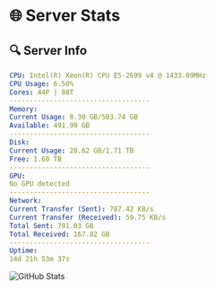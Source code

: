 # 🌐 Server Stats
## 🔍 Server Info
```yaml
CPU: Intel(R) Xeon(R) CPU E5-2699 v4 @ 1433.09MHz
CPU Usage: 6.50%
Cores: 44P | 88T
-----------------------------------
Memory:
Current Usage: 8.30 GB/503.74 GB
Available: 491.99 GB
-----------------------------------
Disk:
Current Usage: 28.62 GB/1.71 TB
Free: 1.60 TB
-----------------------------------
GPU:
No GPU detected
-----------------------------------
Network:
Current Transfer (Sent): 787.42 KB/s
Current Transfer (Received): 59.75 KB/s
Total Sent: 791.03 GB
Total Received: 167.82 GB
-----------------------------------
Uptime:
14d 21h 53m 37s
```
![GitHub Stats](https://img.shields.io/badge/Updated-2025-05-04_15:02:25-blue)
